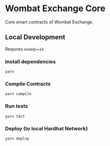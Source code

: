 # Wombat Exchange Core

Core smart contracts of Wombat Exchange. 

## Local Development

Requires `node@>=14` 

### Install dependencies

`yarn`

### Compile Contracts

`yarn compile`

### Run tests

`yarn test`

### Deploy (to local Hardhat Network)

`yarn deploy`